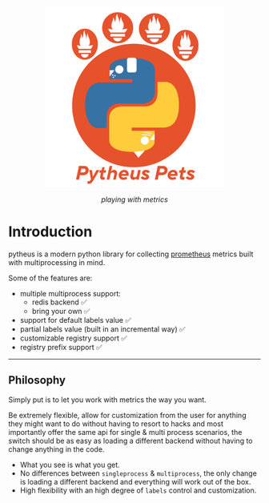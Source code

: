 <p align="center">
  <img width="360px" src="/img/pytheus-logo.png" alt='pytheus'>
</p>
<p align="center">
    <em>playing with metrics</em>
</p>

# Introduction

pytheus is a modern python library for collecting [prometheus](https://prometheus.io/docs/introduction/overview/) metrics built with multiprocessing in mind.

Some of the features are:

  - multiple multiprocess support:
    - redis backend ✅
    - bring your own ✅
  - support for default labels value ✅
  - partial labels value (built in an incremental way) ✅
  - customizable registry support ✅
  - registry prefix support ✅

---
## Philosophy

Simply put is to let you work with metrics the way you want.

Be extremely flexible, allow for customization from the user for anything they might want to do without having to resort to hacks and most importantly offer the same api for single & multi process scenarios, the switch should be as easy as loading a different backend without having to change anything in the code.

- What you see is what you get.
- No differences between `singleprocess` & `multiprocess`, the only change is loading a different backend and everything will work out of the box.
- High flexibility with an high degree of `labels` control and customization.
